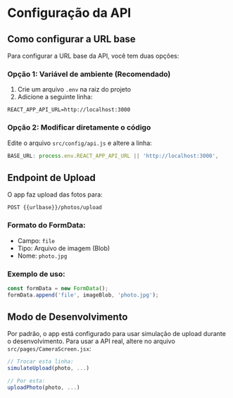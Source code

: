 # Configuração da API

## Como configurar a URL base

Para configurar a URL base da API, você tem duas opções:

### Opção 1: Variável de ambiente (Recomendado)

1. Crie um arquivo `.env` na raiz do projeto
2. Adicione a seguinte linha:
```
REACT_APP_API_URL=http://localhost:3000
```

### Opção 2: Modificar diretamente o código

Edite o arquivo `src/config/api.js` e altere a linha:
```javascript
BASE_URL: process.env.REACT_APP_API_URL || 'http://localhost:3000',
```

## Endpoint de Upload

O app faz upload das fotos para:
```
POST {{urlbase}}/photos/upload
```

### Formato do FormData:
- Campo: `file`
- Tipo: Arquivo de imagem (Blob)
- Nome: `photo.jpg`

### Exemplo de uso:
```javascript
const formData = new FormData();
formData.append('file', imageBlob, 'photo.jpg');
```

## Modo de Desenvolvimento

Por padrão, o app está configurado para usar simulação de upload durante o desenvolvimento. Para usar a API real, altere no arquivo `src/pages/CameraScreen.jsx`:

```javascript
// Trocar esta linha:
simulateUpload(photo, ...)

// Por esta:
uploadPhoto(photo, ...)
```
